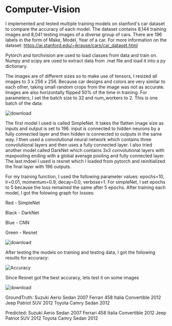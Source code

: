 # Computer-Vision

I implemented and tested multiple training models on stanford's car dataset to compare the accuracy of each model. The dataset contains 8,144 training images and 8,041 testing images of a diverse group of cars. There are 196 labels in the form of Make, Model, Year of a car. 
For more information on the dataset: https://ai.stanford.edu/~jkrause/cars/car_dataset.html

Pytorch and torchvision are used to load classes from data and train on. Numpy and scipy are used to extract data from .mat file and load it into a py dictionary.

The images are of different sizes so to make use of tensors, I resized all images to 3 x 256 x 256. Because car designs and colors are very similar to each other, taking small random crops from the image was not as accurate. Images are also horizontally flipped 50% of the time in training. For parameters, I set the batch size to 32 and num_workers to 2. This is one batch of the data:

![download](https://user-images.githubusercontent.com/105107071/173168942-d41992f3-b15b-4ed6-8c95-55a939ab81c7.png)

The first model I used is called SimpleNet. It takes the flatten image size as inputs and output is set to 196. input is connected to hidden neurons by a fully connected layer and then hidden is connected to outputs in the same way. I then used a convolutional neural network which contains three convolutional layers and then uses a fully connected layer. I also tried another model called DarkNet which contains 3x3 convolutional layers with maxpooling ending with a global average pooling and fully connected layer. The last mdoel I used is resnet which I loaded from pytorch and reinitialized the final layer with 196 outputs.

For my training function, I used the following parameter values: epochs=10, lr=0.01, momentum=0.9, decay=0.0, verbose=1. For simpleNet, I set epochs to 5 because the loss remained the same after 5 epochs. After training each model, I got the folowing graph for losses:

Red - SimpleNet

Black - DarkNet

Blue - CNN

Green - Resnet

![download](https://user-images.githubusercontent.com/105107071/173172740-b8f130cd-05b0-445a-b731-6094b11f59c8.png)

After testing the models on training and testing data, I got the following results for accuracy:

![Accuracy](https://user-images.githubusercontent.com/105107071/173174067-61091b17-2244-432b-9448-4d13ce8c3075.png)

Since Resnet got the best accuracy, lets test it on some images

![download](https://user-images.githubusercontent.com/105107071/173174140-968a8f62-6d56-45a3-8142-281cf9c35dd3.png)

GroundTruth:  Suzuki Aerio Sedan 2007 Ferrari 458 Italia Convertible 2012 Jeep Patriot SUV 2012 Toyota Camry Sedan 2012

Predicted:  Suzuki Aerio Sedan 2007 Ferrari 458 Italia Convertible 2012 Jeep Patriot SUV 2012 Toyota Camry Sedan 2012

